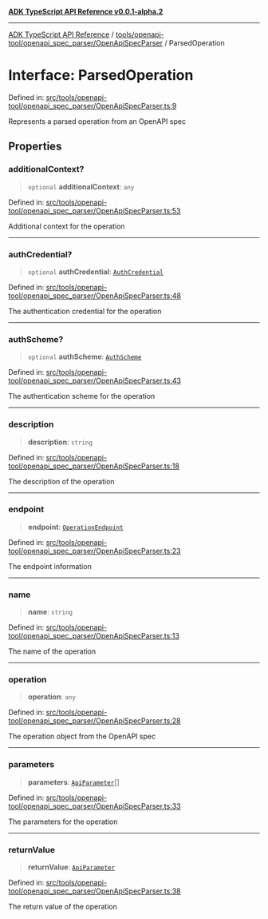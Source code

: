 [**ADK TypeScript API Reference v0.0.1-alpha.2**](../../../../../README.md)

***

[ADK TypeScript API Reference](../../../../../modules.md) / [tools/openapi-tool/openapi\_spec\_parser/OpenApiSpecParser](../README.md) / ParsedOperation

# Interface: ParsedOperation

Defined in: [src/tools/openapi-tool/openapi\_spec\_parser/OpenApiSpecParser.ts:9](https://github.com/njraladdin/adk-typescript/blob/main/src/tools/openapi-tool/openapi_spec_parser/OpenApiSpecParser.ts#L9)

Represents a parsed operation from an OpenAPI spec

## Properties

### additionalContext?

> `optional` **additionalContext**: `any`

Defined in: [src/tools/openapi-tool/openapi\_spec\_parser/OpenApiSpecParser.ts:53](https://github.com/njraladdin/adk-typescript/blob/main/src/tools/openapi-tool/openapi_spec_parser/OpenApiSpecParser.ts#L53)

Additional context for the operation

***

### authCredential?

> `optional` **authCredential**: [`AuthCredential`](../../../auth/AuthTypes/interfaces/AuthCredential.md)

Defined in: [src/tools/openapi-tool/openapi\_spec\_parser/OpenApiSpecParser.ts:48](https://github.com/njraladdin/adk-typescript/blob/main/src/tools/openapi-tool/openapi_spec_parser/OpenApiSpecParser.ts#L48)

The authentication credential for the operation

***

### authScheme?

> `optional` **authScheme**: [`AuthScheme`](../../../auth/AuthTypes/interfaces/AuthScheme.md)

Defined in: [src/tools/openapi-tool/openapi\_spec\_parser/OpenApiSpecParser.ts:43](https://github.com/njraladdin/adk-typescript/blob/main/src/tools/openapi-tool/openapi_spec_parser/OpenApiSpecParser.ts#L43)

The authentication scheme for the operation

***

### description

> **description**: `string`

Defined in: [src/tools/openapi-tool/openapi\_spec\_parser/OpenApiSpecParser.ts:18](https://github.com/njraladdin/adk-typescript/blob/main/src/tools/openapi-tool/openapi_spec_parser/OpenApiSpecParser.ts#L18)

The description of the operation

***

### endpoint

> **endpoint**: [`OperationEndpoint`](../../../common/common/interfaces/OperationEndpoint.md)

Defined in: [src/tools/openapi-tool/openapi\_spec\_parser/OpenApiSpecParser.ts:23](https://github.com/njraladdin/adk-typescript/blob/main/src/tools/openapi-tool/openapi_spec_parser/OpenApiSpecParser.ts#L23)

The endpoint information

***

### name

> **name**: `string`

Defined in: [src/tools/openapi-tool/openapi\_spec\_parser/OpenApiSpecParser.ts:13](https://github.com/njraladdin/adk-typescript/blob/main/src/tools/openapi-tool/openapi_spec_parser/OpenApiSpecParser.ts#L13)

The name of the operation

***

### operation

> **operation**: `any`

Defined in: [src/tools/openapi-tool/openapi\_spec\_parser/OpenApiSpecParser.ts:28](https://github.com/njraladdin/adk-typescript/blob/main/src/tools/openapi-tool/openapi_spec_parser/OpenApiSpecParser.ts#L28)

The operation object from the OpenAPI spec

***

### parameters

> **parameters**: [`ApiParameter`](../../../common/common/classes/ApiParameter.md)[]

Defined in: [src/tools/openapi-tool/openapi\_spec\_parser/OpenApiSpecParser.ts:33](https://github.com/njraladdin/adk-typescript/blob/main/src/tools/openapi-tool/openapi_spec_parser/OpenApiSpecParser.ts#L33)

The parameters for the operation

***

### returnValue

> **returnValue**: [`ApiParameter`](../../../common/common/classes/ApiParameter.md)

Defined in: [src/tools/openapi-tool/openapi\_spec\_parser/OpenApiSpecParser.ts:38](https://github.com/njraladdin/adk-typescript/blob/main/src/tools/openapi-tool/openapi_spec_parser/OpenApiSpecParser.ts#L38)

The return value of the operation
